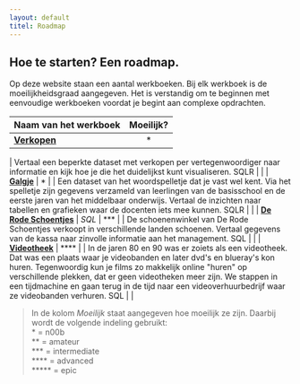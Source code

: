```yaml
---
layout: default
titel: Roadmap
---
```


## Hoe te starten? Een roadmap.

Op deze website staan een aantal werkboeken. Bij elk werkboek is de moeilijkheidsgraad aangegeven. Het is verstandig om te beginnen met eenvoudige werkboeken voordat je begint aan complexe opdrachten.

| **Naam van het werkboek**                          | **Moeilijk?** |
| :------------------------------------------------- | :-----------: |
| [**Verkopen**](/oefening/verkopen-visualiseren.md) |      \*       |

| Vertaal een beperkte dataset met verkopen per vertegenwoordiger naar informatie en kijk hoe je die het duidelijkst kunt visualiseren.
<span class="pills"><span class="pill">SQL</span><span class="pill">R</span></span> | |
| [**Galgje**](/oefening/galgje.md) | \* |
| Een dataset van het woordspelletje dat je vast wel kent. Via het spelletje zijn gegevens verzameld van leerlingen van de basisschool en de eerste jaren van het middelbaar onderwijs. Vertaal de inzichten naar tabellen en grafieken waar de docenten iets mee kunnen. <span class="pills"><span class="pill">SQL</span><span class="pill">R</span></span> | |
| [**De Rode Schoentjes**](/oefening/de-rode-schoentjes.md) | _SQL_ | \*\*\* |
| De schoenenwinkel van De Rode Schoentjes verkoopt in verschillende landen schoenen. Vertaal gegevens van de kassa naar zinvolle informatie aan het management. <span class="pills pill">SQL</span> | |
| [**Videotheek**](/oefening/videotheek.md) | \*\*\*\* |
| In de jaren 80 en 90 was er zoiets als een videotheek. Dat was een plaats waar je videobanden en later dvd's en blueray's kon huren. Tegenwoordig kun je films zo makkelijk online "huren" op verschillende plekken, dat er geen videotheken meer zijn. We stappen in een tijdmachine en gaan terug in de tijd naar een videoverhuurbedrijf waar ze videobanden verhuren.
<span class="pills pill">SQL</span> | |

> In de kolom _Moeilijk_ staat aangegeven hoe moeilijk ze zijn. Daarbij wordt de volgende indeling gebruikt: \
> \* = n00b  
>  \*\* = amateur  
>  \*\*\* = intermediate  
>  \*\*\*\* = advanced  
>  \*\*\*\*\* = epic
